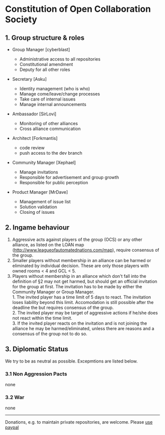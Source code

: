 # Constitution of Open Collaboration Society

## 1. Group structure & roles

  * Group Manager [cyberblast]
    * Administrative access to all repositories
    * Constitutional amendment
    * Deputy for all other roles  
  
  * Secretary [Asku]
    * Identity management (who is who)
    * Manage come/leave/change processes
    * Take care of internal issues
    * Manage internal announcements
  
  * Ambassador [SirLovi]
    * Monitoring of other alliances
    * Cross alliance communication
  
  * Architect [Forkmantis]
    * code review
    * push access to the dev branch
  
  * Community Manager [Xephael]
    * Manage invitations
    * Responsible for advertisement and group growth
    * Responsible for public perception
  
  * Product Manager [MrDave]
    * Management of issue list
    * Solution validation
    * Closing of issues 
  


## 2. Ingame behaviour

  1. Aggressive acts against players of the group (OCS) or any other alliance, as listed on the LOAN map (http://www.leagueofautomatednations.com/map), require consensus of the group.  
  2. Smaller players without membership in an alliance can be harmed or eliminated by individual decision. These are only those players with owned rooms < 4 and GCL < 5.  
  3. Players without membership in an alliance which don't fall into the definition of §2 may not get harmed, but should get an official invitation for the group at first. The invitation has to be made by either the Community Manager or Group Manager.  
    1. The invited player has a time limit of 5 days to react. The invitation loses liability beyond this limit. Accomodation is still possible after the deadline the but requires consensus of the group.  
    2. The invited player may be target of aggressive actions if he/she does not react within the time limit.  
    3. If the invited player reacts on the invitation and is not joining the alliance he may be harmed/eliminated, unless there are reasons and a consensus of the group not to do so.  

## 3. Diplomatic Status

We try to be as neutral as possible. Excepmtions are listed below. 

### 3.1 Non Aggression Pacts
none

### 3.2 War
none


----------


Donations, e.g. to maintain private repositories, are welcome. Please [use paypal](https://www.paypal.me/rakowitz)
